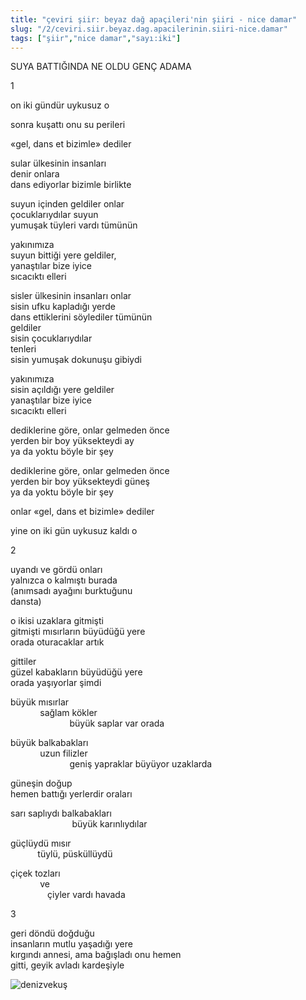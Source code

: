```yaml
---
title: "çeviri şiir: beyaz dağ apaçileri'nin şiiri - nice damar"
slug: "/2/ceviri.siir.beyaz.dag.apacilerinin.siiri-nice.damar"
tags: ["şiir","nice damar","sayı:iki"]
---
```


SUYA BATTIĞINDA NE OLDU GENÇ ADAMA

1

on iki gündür uykusuz o

sonra kuşattı onu su perileri

«gel, dans et bizimle» dediler

sular ülkesinin insanları  
denir onlara  
dans ediyorlar bizimle birlikte

suyun içinden geldiler onlar  
çocuklarıydılar suyun  
yumuşak tüyleri vardı tümünün

yakınımıza  
suyun bittiği yere geldiler,  
yanaştılar bize iyice  
sıcacıktı elleri

sisler ülkesinin insanları onlar  
sisin ufku kapladığı yerde  
dans ettiklerini söylediler tümünün  
geldiler  
sisin çocuklarıydılar  
tenleri  
sisin yumuşak dokunuşu gibiydi

yakınımıza  
sisin açıldığı yere geldiler  
yanaştılar bize iyice  
sıcacıktı elleri

dediklerine göre, onlar gelmeden önce  
yerden bir boy yüksekteydi ay  
ya da yoktu böyle bir şey

dediklerine göre, onlar gelmeden önce  
yerden bir boy yüksekteydi güneş  
ya da yoktu böyle bir şey

onlar «gel, dans et bizimle» dediler

yine on iki gün uykusuz kaldı o

2

uyandı ve gördü onları  
yalnızca o kalmıştı burada  
(anımsadı ayağını burktuğunu  
dansta)

o ikisi uzaklara gitmişti  
gitmişti mısırların büyüdüğü yere  
orada oturacaklar artık

gittiler  
güzel kabakların büyüdüğü yere  
orada yaşıyorlar şimdi

büyük mısırlar  
            sağlam kökler  
                        büyük saplar var orada

büyük balkabakları  
            uzun filizler  
                        geniş yapraklar büyüyor uzaklarda

güneşin doğup  
hemen battığı yerlerdir oraları

sarı saplıydı balkabakları  
                         büyük karınlıydılar

güçlüydü mısır  
           tüylü, püsküllüydü

çiçek tozları  
            ve  
               çiyler vardı havada

3

geri döndü doğduğu  
insanların mutlu yaşadığı yere  
kırgındı annesi, ama bağışladı onu hemen  
gitti, geyik avladı kardeşiyle

![denizvekuş](/img/ky02_10_zaferyalcinpinar.jpg)

